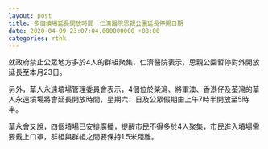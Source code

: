 ```yaml
---
layout: post
title: 多個墳場延長開放時間　仁濟醫院思親公園延長停開日期
date: 2020-04-09 23:07:04.000000000 +08:00
categories: rthk
---
```


就政府禁止公眾地方多於4人的群組聚集，仁濟醫院表示，思親公園暫停對外開放延長至本月23日。

另外，華人永遠墳場管理委員會表示，4個位於柴灣、將軍澳、香港仔及荃灣的華人永遠墳場將會延長開放時間，星期六、日及公眾假期由上午7時半開放至5時半。

華永會又說，四個墳場已安排廣播，提醒市民不得多於4人聚集，市民進入墳場需要戴上口罩，群組與群組之間要保持1.5米距離。

